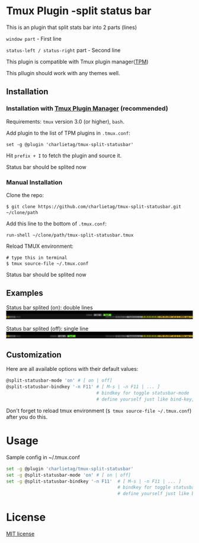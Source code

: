 # Tmux Plugin -split status bar

This is an plugin that split stats bar into 2 parts (lines)

  `window part` - First line

  `status-left / status-right` part - Second line

This plugin is compatible with Tmux plugin manager([TPM](https://github.com/tmux-plugins/tpm))

This pllugin should work with any themes well.

## Installation
### Installation with [Tmux Plugin Manager](https://github.com/tmux-plugins/tpm) (recommended)

Requirements: `tmux` version 3.0 (or higher), `bash`.

Add plugin to the list of TPM plugins in `.tmux.conf`:

    set -g @plugin 'charlietag/tmux-split-statusbar'

Hit `prefix + I` to fetch the plugin and source it.

Status bar should be splited now

### Manual Installation

Clone the repo:

    $ git clone https://github.com/charlietag/tmux-split-statusbar.git ~/clone/path

Add this line to the bottom of `.tmux.conf`:

    run-shell ~/clone/path/tmux-split-statusbar.tmux

Reload TMUX environment:

    # type this in terminal
    $ tmux source-file ~/.tmux.conf

Status bar should be splited now


## Examples

Status bar splited (on): double lines<br/>
![split-statusbar-mode-on](/screenshots/split-statusbar-mode-on.png)

Status bar splited (off): single line<br/>
![split-statusbar-mode-off](/screenshots/split-statusbar-mode-off.png)



## Customization

Here are all available options with their default values:

```bash
@split-statusbar-mode 'on' # [ on | off]
@split-statusbar-bindkey '-n F11' # [ M-s | -n F11 | ... ]
                                  # bindkey for toggle statusbar-mode
                                  # define yourself just like bind-key, default: M-s
```

Don't forget to reload tmux environment (`$ tmux source-file ~/.tmux.conf`)
after you do this.


# Usage


Sample config in ~/.tmux.conf

```bash
set -g @plugin 'charlietag/tmux-split-statusbar'
set -g @split-statusbar-mode 'on' # [ on | off]
set -g @split-statusbar-bindkey '-n F11'  # [ M-s | -n F11 | ... ]
                                          # bindkey for toggle statusbar-mode
                                          # define yourself just like bind-key, default: M-s
```

# License

[MIT license](https://opensource.org/licenses/MIT)

